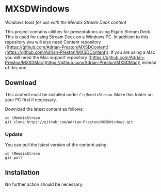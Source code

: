 # MXSDWindows
*Windows tools for use with the Mendix Stream Deck content*

This project contains utilities for presentations using Elgato Stream Deck. This is used for using Stream Deck on a Windows PC. In addition to this repository you will also need Content repository ([https://github.com/Adrian-Preston/MXSDContent](https://github.com/Adrian-Preston/MXSDContent)). If you are using a Mac you will need the Mac support repository ([https://github.com/Adrian-Preston/MXSDMac](https://github.com/Adrian-Preston/MXSDMac)) instead of this one.

## Download

This content must be installed under `C:\MendixStream`. Make this folder on your PC first if necessary.

Download the latest content as follows:
```
cd \MendixStream
git clone https://github.com/Adrian-Preston/MXSDWindows.git
```

### Update

You can pull the latest version of the content using:
```
cd \MendixStream
git pull
```

## Installation

No further action should be necessary.
